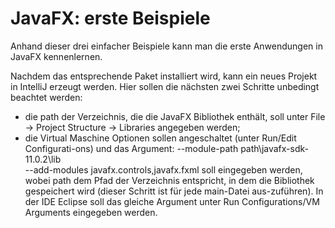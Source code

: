 # JavaFX: erste Beispiele
Anhand dieser drei einfacher Beispiele kann man die erste Anwendungen in JavaFX kennenlernen.

Nachdem das entsprechende Paket installiert wird, kann ein neues Projekt in IntelliJ  erzeugt werden. Hier sollen die nächsten zwei Schritte unbedingt beachtet werden:
-	die path der Verzeichnis, die die JavaFX Bibliothek enthält, soll unter
 File -> Project Structure -> Libraries 
angegeben werden;
-	die Virtual Maschine Optionen sollen angeschaltet (unter Run/Edit Configurati-ons) und das Argument: 
--module-path path\javafx-sdk-11.0.2\lib  
--add-modules javafx.controls,javafx.fxml
soll eingegeben werden, wobei path dem Pfad der Verzeichnis entspricht, in dem die Bibliothek gespeichert wird (dieser Schritt ist für jede main-Datei aus-zuführen).
In der IDE Eclipse soll das gleiche Argument unter Run Configurations/VM Arguments eingegeben werden.

